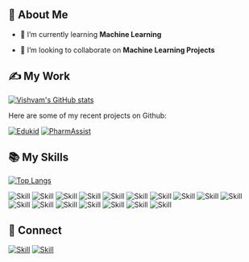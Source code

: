 ## 🧔 About Me

- 🌱 I’m currently learning **Machine Learning**

- 👯 I’m looking to collaborate on **Machine Learning Projects**



## ✍ My Work

[![Vishvam's GitHub stats](https://github-readme-stats.vercel.app/api?username=VishvamPorwal&show_icons=true&theme=dark)](https://github.com/VishvamPorwal)

Here are some of my recent projects on Github:

[![Edukid](https://github-readme-stats.vercel.app/api/pin/?username=VishvamPorwal&repo=NeuralTrace&show_icons=true&theme=dark)](https://github.com/VishvamPorwal/NeuralTrace)
[![PharmAssist](https://github-readme-stats.vercel.app/api/pin/?username=VishvamPorwal&repo=PharmAssist&show_icons=true&theme=dark)](https://github.com/VishvamPorwal/PharmAssist)


## 📚 My Skills

[![Top Langs](https://github-readme-stats.vercel.app/api/top-langs/?username=VishvamPorwal&layout=compact&show_icons=true&theme=dark)](https://github.com/VishvamPorwal/VishvamPorwal)


![Skill](https://img.shields.io/badge/Python-1572B6?style=for-the-badge&logo=python&logoColor=white)
![Skill](https://img.shields.io/badge/PyTorch-%23EE4C2C.svg?style=for-the-badge&logo=PyTorch&logoColor=white)
![Skill](https://img.shields.io/badge/Flask-1572B6?style=for-the-badge&logo=flask&logoColor=white)
![Skill](https://img.shields.io/badge/HTML5-E34F26?style=for-the-badge&logo=html5&logoColor=white)
![Skill](https://img.shields.io/badge/Dart-1572B6?style=for-the-badge&logo=dart&logoColor=white)
![Skill](https://img.shields.io/badge/Flutter-1572B6?style=for-the-badge&logo=flutter&logoColor=white)
![Skill](https://img.shields.io/badge/CSS3-1572B6?style=for-the-badge&logo=css3&logoColor=white)
![Skill](https://img.shields.io/badge/JavaScript-323330?style=for-the-badge&logo=javascript&logoColor=F7DF1E)
![Skill](https://img.shields.io/badge/SQL-1572B6?style=for-the-badge&logo=mysql&logoColor=white)
![Skill](https://img.shields.io/badge/Markdown-000000?style=for-the-badge&logo=markdown&logoColor=white)
![Skill](https://img.shields.io/badge/Bootstrap-563D7C?style=for-the-badge&logo=bootstrap&logoColor=white)
![Skill](https://img.shields.io/badge/Data_Structures_&_Algorithm-4285F4?style=for-the-badge&logo=algorithm&logoColor=white)
![Skill](https://img.shields.io/badge/Heroku-430098?style=for-the-badge&logo=heroku&logoColor=white)
![Skill](https://img.shields.io/badge/Google_Cloud-4285F4?style=for-the-badge&logo=google-cloud&logoColor=white)
![Skill](https://img.shields.io/badge/C++-1572B6?style=for-the-badge&logo=c&logoColor=white)
![Skill](https://img.shields.io/badge/Git-F05032?style=for-the-badge&logo=git&logoColor=white)
![Skill](https://img.shields.io/badge/Visual_Studio_Code-0078D4?style=for-the-badge&logo=visual%20studio%20code&logoColor=white)

## 🤝 Connect

[![Skill](https://img.shields.io/badge/LinkedIn-0077B5?style=for-the-badge&logo=linkedin&logoColor=white)](https://www.linkedin.com/in/vishvam-porwal-93b480189/)
[![Skill](https://img.shields.io/badge/GitHub-100000?style=for-the-badge&logo=github&logoColor=white)](https://github.com/VishvamPorwal)

